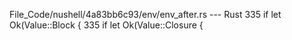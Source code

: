 File_Code/nushell/4a83bb6c93/env/env_after.rs --- Rust
335         if let Ok(Value::Block {                                                                                                                         335         if let Ok(Value::Closure {

